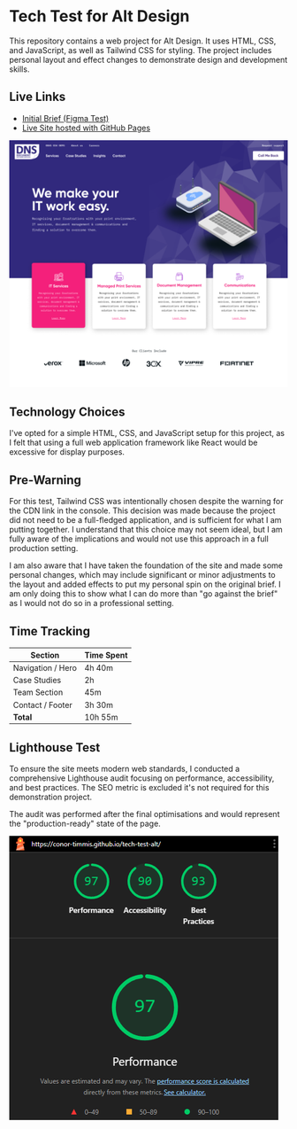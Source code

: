 # Tech Test for Alt Design

This repository contains a web project for Alt Design. It uses HTML, CSS, and JavaScript, as well as Tailwind CSS for styling. The project includes personal layout and effect changes to demonstrate design and development skills.

## Live Links

- [Initial Brief (Figma Test)](https://www.figma.com/design/Yg7HazBCnaefNEwgvPFRUo/Alt-Dev-Test?node-id=0-1&p=f&t=sXZpc6RWVV6qVkbR-0)
- [Live Site hosted with GitHub Pages](https://conor-timmis.github.io/tech-test-alt/)

![screenshot](documentation/preview.png)

## Technology Choices

I've opted for a simple HTML, CSS, and JavaScript setup for this project, as I felt that using a full web application framework like React would be excessive for display purposes.

## Pre-Warning

For this test, Tailwind CSS was intentionally chosen despite the warning for the CDN link in the console. This decision was made because the project did not need to be a full-fledged application, and is sufficient for what I am putting together. I understand that this choice may not seem ideal, but I am fully aware of the implications and would not use this approach in a full production setting.

I am also aware that I have taken the foundation of the site and made some personal changes, which may include significant or minor adjustments to the layout and added effects to put my personal spin on the original brief. I am only doing this to show what I can do more than "go against the brief" as I would not do so in a professional setting.

## Time Tracking

| Section           | Time Spent |
| ----------------- | ---------- |
| Navigation / Hero | 4h 40m     |
| Case Studies      | 2h         |
| Team Section      | 45m        |
| Contact / Footer  | 3h 30m     |
| **Total**         | 10h 55m    |

## Lighthouse Test

To ensure the site meets modern web standards, I conducted a comprehensive Lighthouse audit focusing on performance, accessibility, and best practices. The SEO metric is excluded it's not required for this demonstration project.

The audit was performed after the final optimisations and would represent the "production-ready" state of the page.

![lighthouse](documentation/lighthouse.png)
